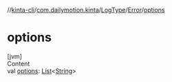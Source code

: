 //[kinta-cli](../../../../index.md)/[com.dailymotion.kinta](../../index.md)/[LogType](../index.md)/[Error](index.md)/[options](options.md)



# options  
[jvm]  
Content  
val [options](options.md): [List](https://kotlinlang.org/api/latest/jvm/stdlib/kotlin.collections/-list/index.html)<[String](https://kotlinlang.org/api/latest/jvm/stdlib/kotlin/-string/index.html)>  



